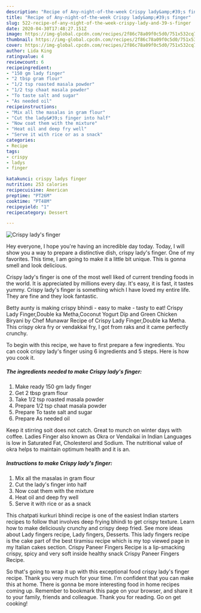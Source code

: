 ```yaml
---
description: "Recipe of Any-night-of-the-week Crispy lady&amp;#39;s finger"
title: "Recipe of Any-night-of-the-week Crispy lady&amp;#39;s finger"
slug: 522-recipe-of-any-night-of-the-week-crispy-lady-and-39-s-finger
date: 2020-04-30T17:48:27.151Z
image: https://img-global.cpcdn.com/recipes/2f86c78a09f0c5d0/751x532cq70/crispy-ladys-finger-recipe-main-photo.jpg
thumbnail: https://img-global.cpcdn.com/recipes/2f86c78a09f0c5d0/751x532cq70/crispy-ladys-finger-recipe-main-photo.jpg
cover: https://img-global.cpcdn.com/recipes/2f86c78a09f0c5d0/751x532cq70/crispy-ladys-finger-recipe-main-photo.jpg
author: Lida King
ratingvalue: 4
reviewcount: 6
recipeingredient:
- "150 gm lady finger"
- "2 tbsp gram flour"
- "1/2 tsp roasted masala powder"
- "1/2 tsp chaat masala powder"
- "To taste salt and sugar"
- "As needed oil"
recipeinstructions:
- "Mix all the masalas in gram flour"
- "Cut the lady&#39;s finger into half"
- "Now coat them with the mixture"
- "Heat oil and deep fry well"
- "Serve it with rice or as a snack"
categories:
- Recipe
tags:
- crispy
- ladys
- finger

katakunci: crispy ladys finger 
nutrition: 253 calories
recipecuisine: American
preptime: "PT26M"
cooktime: "PT48M"
recipeyield: "1"
recipecategory: Dessert

---
```



![Crispy lady&#39;s finger](https://img-global.cpcdn.com/recipes/2f86c78a09f0c5d0/751x532cq70/crispy-ladys-finger-recipe-main-photo.jpg)

Hey everyone, I hope you're having an incredible day today. Today, I will show you a way to prepare a distinctive dish, crispy lady&#39;s finger. One of my favorites. This time, I am going to make it a little bit unique. This is gonna smell and look delicious.

Crispy lady&#39;s finger is one of the most well liked of current trending foods in the world. It is appreciated by millions every day. It's easy, it is fast, it tastes yummy. Crispy lady&#39;s finger is something which I have loved my entire life. They are fine and they look fantastic.

Betty aunty is making crispy bhindi - easy to make - tasty to eat! Crispy Lady Finger,Double ka Metha,Coconut Yogurt Dip and Green Chicken Biryani by Chef Munawar Recipe of Crispy Lady Finger,Double ka Metha. This crispy okra fry or vendakkai fry, I got from raks and it came perfectly crunchy.


To begin with this recipe, we have to first prepare a few ingredients. You can cook crispy lady&#39;s finger using 6 ingredients and 5 steps. Here is how you cook it.

<!--inarticleads1-->

##### The ingredients needed to make Crispy lady&#39;s finger:

1. Make ready 150 gm lady finger
1. Get 2 tbsp gram flour
1. Take 1/2 tsp roasted masala powder
1. Prepare 1/2 tsp chaat masala powder
1. Prepare To taste salt and sugar
1. Prepare As needed oil


Keep it stirring soit does not catch. Great to munch on winter days with coffee. Ladies Finger also known as Okra or Vendaikai in Indian Languages is low in Saturated Fat, Cholesterol and Sodium. The nutritional value of okra helps to maintain optimum health and it is an. 

<!--inarticleads2-->

##### Instructions to make Crispy lady&#39;s finger:

1. Mix all the masalas in gram flour
1. Cut the lady&#39;s finger into half
1. Now coat them with the mixture
1. Heat oil and deep fry well
1. Serve it with rice or as a snack


This chatpati kurkuri bhindi recipe is one of the easiest Indian starters recipes to follow that involves deep frying bhindi to get crispy texture. Learn how to make deliciously crunchy and crispy deep fried. See more ideas about Lady fingers recipe, Lady fingers, Desserts. This lady fingers recipe is the cake part of the best tiramisu recipe which is my top viewed page in my Italian cakes section. Crispy Paneer Fingers Recipe is a lip-smacking crispy, spicy and very soft inside healthy snack Crispy Paneer Fingers Recipe. 

So that's going to wrap it up with this exceptional food crispy lady&#39;s finger recipe. Thank you very much for your time. I'm confident that you can make this at home. There is gonna be more interesting food in home recipes coming up. Remember to bookmark this page on your browser, and share it to your family, friends and colleague. Thank you for reading. Go on get cooking!
